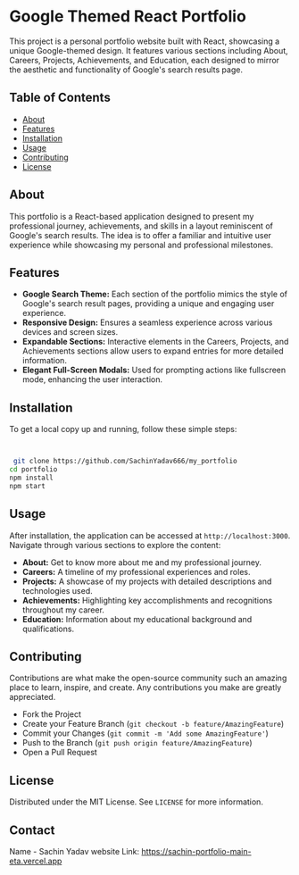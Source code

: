 # Google Themed React Portfolio

This project is a personal portfolio website built with React, showcasing a unique Google-themed design. It features various sections including About, Careers, Projects, Achievements, and Education, each designed to mirror the aesthetic and functionality of Google's search results page.

## Table of Contents

- [About](#about)
- [Features](#features)
- [Installation](#installation)
- [Usage](#usage)
- [Contributing](#contributing)
- [License](#license)

## About

This portfolio is a React-based application designed to present my professional journey, achievements, and skills in a layout reminiscent of Google's search results. The idea is to offer a familiar and intuitive user experience while showcasing my personal and professional milestones.

## Features

- **Google Search Theme:** Each section of the portfolio mimics the style of Google's search result pages, providing a unique and engaging user experience.
- **Responsive Design:** Ensures a seamless experience across various devices and screen sizes.
- **Expandable Sections:** Interactive elements in the Careers, Projects, and Achievements sections allow users to expand entries for more detailed information.
- **Elegant Full-Screen Modals:** Used for prompting actions like fullscreen mode, enhancing the user interaction.

## Installation

To get a local copy up and running, follow these simple steps:

```bash


 git clone https://github.com/SachinYadav666/my_portfolio
cd portfolio
npm install
npm start
```

## Usage

After installation, the application can be accessed at `http://localhost:3000`. Navigate through various sections to explore the content:

- **About:** Get to know more about me and my professional journey.
- **Careers:** A timeline of my professional experiences and roles.
- **Projects:** A showcase of my projects with detailed descriptions and technologies used.
- **Achievements:** Highlighting key accomplishments and recognitions throughout my career.
- **Education:** Information about my educational background and qualifications.

## Contributing

Contributions are what make the open-source community such an amazing place to learn, inspire, and create. Any contributions you make are greatly appreciated.

- Fork the Project
- Create your Feature Branch (`git checkout -b feature/AmazingFeature`)
- Commit your Changes (`git commit -m 'Add some AmazingFeature'`)
- Push to the Branch (`git push origin feature/AmazingFeature`)
- Open a Pull Request

## License

Distributed under the MIT License. See `LICENSE` for more information.

## Contact

Name - Sachin Yadav
website Link: https://sachin-portfolio-main-eta.vercel.app
